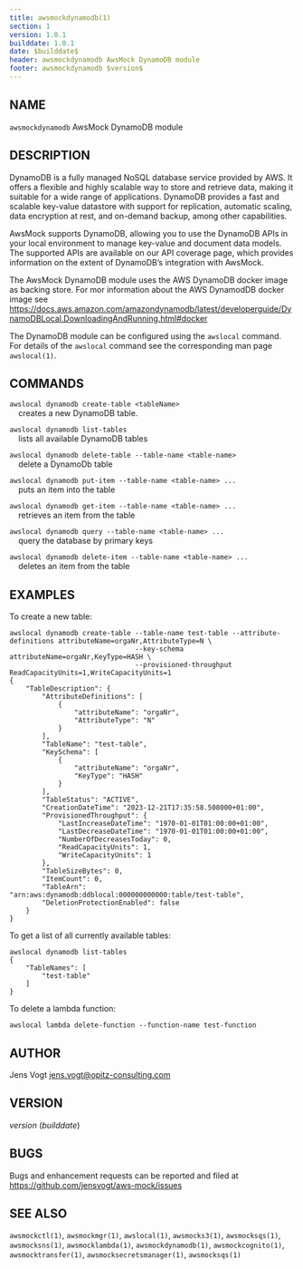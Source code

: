 ```yaml
---
title: awsmockdynamodb(1)
section: 1
version: 1.0.1
builddate: 1.0.1
date: $builddate$
header: awsmockdynamodb AwsMock DynamoDB module
footer: awsmockdynamodb $version$
---
```


## NAME

```awsmockdynamodb``` AwsMock DynamoDB module

## DESCRIPTION

DynamoDB is a fully managed NoSQL database service provided by AWS. It offers a flexible and highly scalable way to
store and retrieve data, making it suitable for a wide range of applications. DynamoDB provides a fast and scalable
key-value datastore with support for replication, automatic scaling, data encryption at rest, and on-demand backup,
among other capabilities.

AwsMock supports DynamoDB, allowing you to use the DynamoDB APIs in your local environment to manage key-value and
document data models. The supported APIs are available on our API coverage page, which provides information on the
extent of DynamoDB’s integration with AwsMock.

The AwsMock DynamoDB module uses the AWS DynamoDB docker image as backing store. For mor information about the AWS
DynamodDB docker image see
https://docs.aws.amazon.com/amazondynamodb/latest/developerguide/DynamoDBLocal.DownloadingAndRunning.html#docker

The DynamoDB module can be configured using the ```awslocal``` command. For details of the ```awslocal``` command see
the corresponding man page ```awslocal(1)```.

## COMMANDS

```awslocal dynamodb create-table <tableName>```  
&nbsp;&nbsp;&nbsp;&nbsp;creates a new DynamoDB table.

```awslocal dynamodb list-tables```  
&nbsp;&nbsp;&nbsp;&nbsp;lists all available DynamoDB tables

```awslocal dynamodb delete-table --table-name <table-name>```  
&nbsp;&nbsp;&nbsp;&nbsp;delete a DynamoDb table

```awslocal dynamodb put-item --table-name <table-name> ...```  
&nbsp;&nbsp;&nbsp;&nbsp;puts an item into the table

```awslocal dynamodb get-item --table-name <table-name> ...```  
&nbsp;&nbsp;&nbsp;&nbsp;retrieves an item from the table

```awslocal dynamodb query --table-name <table-name> ...```  
&nbsp;&nbsp;&nbsp;&nbsp;query the database by primary keys

```awslocal dynamodb delete-item --table-name <table-name> ...```  
&nbsp;&nbsp;&nbsp;&nbsp;deletes an item from the table

## EXAMPLES

To create a new table:

```
awslocal dynamodb create-table --table-name test-table --attribute-definitions attributeName=orgaNr,AttributeType=N \
                               --key-schema attributeName=orgaNr,KeyType=HASH \
                               --provisioned-throughput ReadCapacityUnits=1,WriteCapacityUnits=1
{
    "TableDescription": {
        "AttributeDefinitions": [
            {
                "attributeName": "orgaNr",
                "AttributeType": "N"
            }
        ],
        "TableName": "test-table",
        "KeySchema": [
            {
                "attributeName": "orgaNr",
                "KeyType": "HASH"
            }
        ],
        "TableStatus": "ACTIVE",
        "CreationDateTime": "2023-12-21T17:35:58.508000+01:00",
        "ProvisionedThroughput": {
            "LastIncreaseDateTime": "1970-01-01T01:00:00+01:00",
            "LastDecreaseDateTime": "1970-01-01T01:00:00+01:00",
            "NumberOfDecreasesToday": 0,
            "ReadCapacityUnits": 1,
            "WriteCapacityUnits": 1
        },
        "TableSizeBytes": 0,
        "ItemCount": 0,
        "TableArn": "arn:aws:dynamodb:ddblocal:000000000000:table/test-table",
        "DeletionProtectionEnabled": false
    }
}
```

To get a list of all currently available tables:

```
awslocal dynamodb list-tables
{
    "TableNames": [
        "test-table"
    ]
}
```

To delete a lambda function:

```
awslocal lambda delete-function --function-name test-function
```

## AUTHOR

Jens Vogt <jens.vogt@opitz-consulting.com>

## VERSION

$version$ ($builddate$)

## BUGS

Bugs and enhancement requests can be reported and filed at https://github.com/jensvogt/aws-mock/issues

## SEE ALSO

```awsmockctl(1)```, ```awsmockmgr(1)```, ```awslocal(1)```, ```awsmocks3(1)```, ```awsmocksqs(1)```, ```awsmocksns(1)```,
```awsmocklambda(1)```, ```awsmockdynamodb(1)```, ```awsmockcognito(1)```, ```awsmocktransfer(1)```,
```awsmocksecretsmanager(1)```, ```awsmocksqs(1)```
